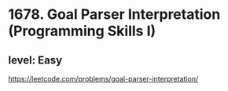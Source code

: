 # 1678. Goal Parser Interpretation (Programming Skills I)
## level: Easy

https://leetcode.com/problems/goal-parser-interpretation/

